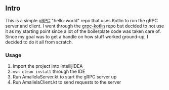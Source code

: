 ## Intro
This is a simple [gRPC][grpc] "hello-world" repo that uses Kotlin to run the gRPC server and client. I went through the [grpc-kotlin][grpc-kotlin] repo but decided to not use it as my starting point since a lot of the boilerplate code was taken care of. Since my goal was to get a handle on how stuff worked ground-up, I decided to do it all from scratch.

### Usage
1. Import the project into IntellijIDEA
2. ```mvn clean install``` through the IDE
3. Run AmallelaServer.kt to start the gRPC server up
4. Run AmallelaClient.kt to send requests to the server

[grpc]:        https://grpc.io/
[grpc-kotlin]: https://github.com/grpc/grpc-kotlin